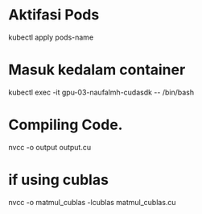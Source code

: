 # Aktifasi Pods
kubectl apply pods-name

# Masuk kedalam container
kubectl exec -it gpu-03-naufalmh-cudasdk -- /bin/bash

# Compiling Code.
nvcc -o output output.cu

# if using cublas
nvcc -o matmul_cublas -lcublas matmul_cublas.cu
